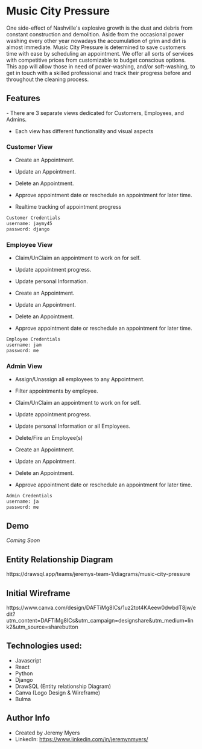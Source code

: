 <h1> Music City Pressure </h1>
One side-effect of Nashville's explosive growth is the dust and debris from constant construction and demolition. Aside from the occasional power washing every other year nowadays the accumulation of grim and dirt is almost immediate.   Music City Pressure is determined to save customers time with ease by scheduling an appointment.  We offer all sorts of services with competitive prices from customizable to budget conscious options.  This app will allow those in need of power-washing, and/or soft-washing, to get in touch with a skilled professional and track their progress before and throughout the cleaning process.

<h2>Features</h2>
- There are 3 separate views dedicated for Customers, Employees, and Admins.
    
- Each view has different functionality and visual  aspects
    
 <h3>Customer View</h3>
 
 - Create an Appointment.
 
 - Update an Appointment.
 
 - Delete an Appointment.
 
 - Approve appointment date or reschedule an appointment for later time.
 
 - Realtime tracking of appointment progress
 
```py
Customer Credentials
username: jaymy45 
password: django
```

 
 <h3>Employee View</h3>
 
 - Claim/UnClaim an appointment to work on for self.
 
 - Update appointment progress.
 
 - Update personal Information.
 
 - Create an Appointment.
 
 - Update an Appointment.
 
 - Delete an Appointment.
 
 - Approve appointment date or reschedule an appointment for later time.

 
```py
Employee Credentials
username: jam 
password: me
```
 

 <h3>Admin View</h3>
 
 - Assign/Unassign all employees to any Appointment.
 
 - Filter appointments by employee.
 
 - Claim/UnClaim an appointment to work on for self.
 
 - Update appointment progress.
 
 - Update personal Information or all Employees.
 
 - Delete/Fire an Employee(s)
 
 - Create an Appointment.
 
 - Update an Appointment.
 
 - Delete an Appointment.
 
 - Approve appointment date or reschedule an appointment for later time.
 
```py
Admin Credentials
username: ja 
password: me

```
 
<h2>Demo</h2>
<em>Coming Soon</em>
 
<h2>Entity Relationship Diagram</h2>
https://drawsql.app/teams/jeremys-team-1/diagrams/music-city-pressure

<h2>Initial Wireframe</h2>
https://www.canva.com/design/DAFTiMg8ICs/1uz2tot4KAeew0dwbdT8jw/edit?utm_content=DAFTiMg8ICs&utm_campaign=designshare&utm_medium=link2&utm_source=sharebutton


<h2>Technologies used:</h2>

- Javascript
- React
- Python
- Django
- DrawSQL (Entity relationship Diagram)
- Canva (Logo Design & Wireframe)
- Bulma

<h2>Author Info</h2>

- Created by Jeremy Myers
- LinkedIn: https://www.linkedin.com/in/jeremynmyers/
